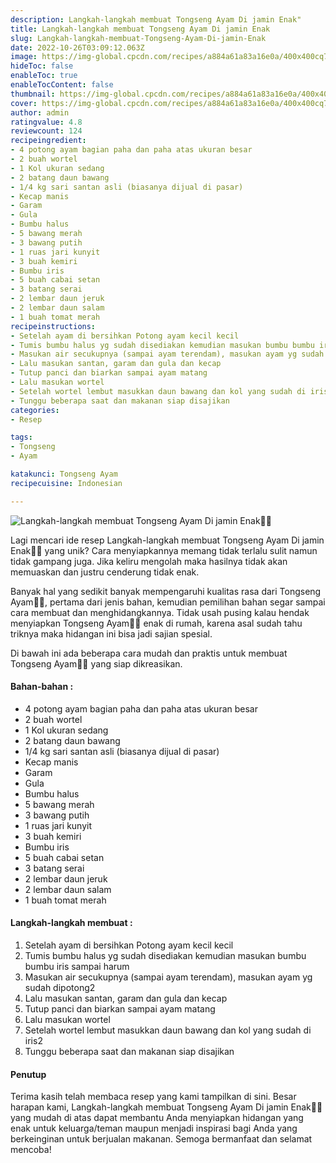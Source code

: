 ```yaml
---
description: Langkah-langkah membuat Tongseng Ayam Di jamin Enak"
title: Langkah-langkah membuat Tongseng Ayam Di jamin Enak
slug: Langkah-langkah-membuat-Tongseng-Ayam-Di-jamin-Enak
date: 2022-10-26T03:09:12.063Z
image: https://img-global.cpcdn.com/recipes/a884a61a83a16e0a/400x400cq70/photo.jpg
hideToc: false
enableToc: true
enableTocContent: false
thumbnail: https://img-global.cpcdn.com/recipes/a884a61a83a16e0a/400x400cq70/photo.jpg
cover: https://img-global.cpcdn.com/recipes/a884a61a83a16e0a/400x400cq70/photo.jpg
author: admin
ratingvalue: 4.8
reviewcount: 124
recipeingredient:
- 4 potong ayam bagian paha dan paha atas ukuran besar
- 2 buah wortel
- 1 Kol ukuran sedang
- 2 batang daun bawang
- 1/4 kg sari santan asli (biasanya dijual di pasar)
- Kecap manis
- Garam
- Gula
- Bumbu halus
- 5 bawang merah
- 3 bawang putih
- 1 ruas jari kunyit
- 3 buah kemiri
- Bumbu iris
- 5 buah cabai setan
- 3 batang serai
- 2 lembar daun jeruk
- 2 lembar daun salam
- 1 buah tomat merah
recipeinstructions:
- Setelah ayam di bersihkan Potong ayam kecil kecil
- Tumis bumbu halus yg sudah disediakan kemudian masukan bumbu bumbu iris sampai harum
- Masukan air secukupnya (sampai ayam terendam), masukan ayam yg sudah dipotong2
- Lalu masukan santan, garam dan gula dan kecap
- Tutup panci dan biarkan sampai ayam matang
- Lalu masukan wortel
- Setelah wortel lembut masukkan daun bawang dan kol yang sudah di iris2
- Tunggu beberapa saat dan makanan siap disajikan
categories:
- Resep

tags:
- Tongseng
- Ayam

katakunci: Tongseng Ayam
recipecuisine: Indonesian

---
```


![Langkah-langkah membuat Tongseng Ayam Di jamin Enak👩‍🍳](https://img-global.cpcdn.com/recipes/a884a61a83a16e0a/400x400cq70/photo.jpg)

Lagi mencari ide resep Langkah-langkah membuat Tongseng Ayam Di jamin Enak👩‍🍳 yang unik? Cara menyiapkannya memang tidak terlalu sulit namun tidak gampang juga. Jika keliru mengolah maka hasilnya tidak akan memuaskan dan justru cenderung tidak enak.

Banyak hal yang sedikit banyak mempengaruhi kualitas rasa dari Tongseng Ayam👩‍🍳, pertama dari jenis bahan, kemudian pemilihan bahan segar sampai cara membuat dan menghidangkannya. Tidak usah pusing kalau hendak menyiapkan Tongseng Ayam👩‍🍳 enak di rumah, karena asal sudah tahu triknya maka hidangan ini bisa jadi sajian spesial.

Di bawah ini ada beberapa cara mudah dan praktis untuk membuat Tongseng Ayam👩‍🍳 yang siap dikreasikan.

<!--inarticleads1-->

#### Bahan-bahan :

- 4 potong ayam bagian paha dan paha atas ukuran besar
- 2 buah wortel
- 1 Kol ukuran sedang
- 2 batang daun bawang
- 1/4 kg sari santan asli (biasanya dijual di pasar)
- Kecap manis
- Garam
- Gula
- Bumbu halus
- 5 bawang merah
- 3 bawang putih
- 1 ruas jari kunyit
- 3 buah kemiri
- Bumbu iris
- 5 buah cabai setan
- 3 batang serai
- 2 lembar daun jeruk
- 2 lembar daun salam
- 1 buah tomat merah

<!--inarticleads2-->

#### Langkah-langkah membuat :

1. Setelah ayam di bersihkan Potong ayam kecil kecil
1. Tumis bumbu halus yg sudah disediakan kemudian masukan bumbu bumbu iris sampai harum
1. Masukan air secukupnya (sampai ayam terendam), masukan ayam yg sudah dipotong2
1. Lalu masukan santan, garam dan gula dan kecap
1. Tutup panci dan biarkan sampai ayam matang
1. Lalu masukan wortel
1. Setelah wortel lembut masukkan daun bawang dan kol yang sudah di iris2
1. Tunggu beberapa saat dan makanan siap disajikan

#### Penutup

Terima kasih telah membaca resep yang kami tampilkan di sini. Besar harapan kami, Langkah-langkah membuat Tongseng Ayam Di jamin Enak👩‍🍳 yang mudah di atas dapat membantu Anda menyiapkan hidangan yang enak untuk keluarga/teman maupun menjadi inspirasi bagi Anda yang berkeinginan untuk berjualan makanan. Semoga bermanfaat dan selamat mencoba!